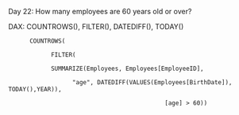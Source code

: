 Day 22: How many employees are 60 years old or over?

DAX: COUNTROWS(), FILTER(), DATEDIFF(), TODAY()

          COUNTROWS(
          
                FILTER(
                
                SUMMARIZE(Employees, Employees[EmployeeID], 
                
                      "age", DATEDIFF(VALUES(Employees[BirthDate]), TODAY(),YEAR)), 
                      
                                                [age] > 60))
